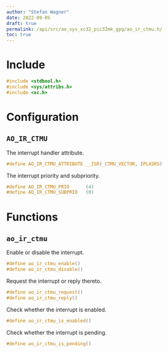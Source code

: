 ```yaml
---
author: "Stefan Wagner"
date: 2022-09-05
draft: true
permalink: /api/src/ao_sys_xc32_pic32mk_gpg/ao_ir_ctmu.h/
toc: true
---
```


# Include

```c
#include <stdbool.h>
#include <sys/attribs.h>
#include <xc.h>
```

# Configuration

## `AO_IR_CTMU`

The interrupt handler attribute.

```c
#define AO_IR_CTMU_ATTRIBUTE __ISR(_CTMU_VECTOR, IPL4SRS)
```

The interrupt priority and subpriority.

```c
#define AO_IR_CTMU_PRIO      (4)
#define AO_IR_CTMU_SUBPRIO   (0)
```

# Functions

## `ao_ir_ctmu`

Enable or disable the interrupt.

```c
#define ao_ir_ctmu_enable()
#define ao_ir_ctmu_disable()
```

Request the interrupt or reply thereto.

```c
#define ao_ir_ctmu_request()
#define ao_ir_ctmu_reply()
```

Check whether the interrupt is enabled.

```c
#define ao_ir_ctmu_is_enabled()
```

Check whether the interrupt is pending.

```c
#define ao_ir_ctmu_is_pending()
```
